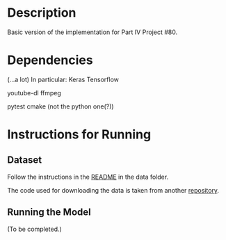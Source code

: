 # Description
Basic version of the implementation for Part IV Project #80.

# Dependencies

(...a lot)
In particular:
Keras
Tensorflow

youtube-dl
ffmpeg

pytest
cmake (not the python one(?))

# Instructions for Running

## Dataset

Follow the instructions in the [README](https://github.com/ktam069/Audio-visual_speech_separation_basic/tree/master/data) in the data folder.

The code used for downloading the data is taken from another [repository](https://github.com/bill9800/speech_separation).

## Running the Model

(To be completed.)

